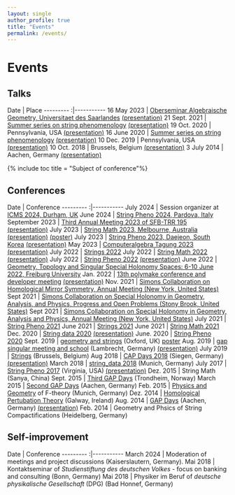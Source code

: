 ```yaml
---
layout: single
author_profile: true
title: "Events"
permalink: /events/
---
```


# Events

## Talks

 Date | Place
 ---------    :|----------- 
 16 May 2023 | [Oberseminar Algebraische Geometry, Universitaet des Saarlandes](https://www.uni-saarland.de/lehrstuhl/lazic/oberseminar-algebraische-geometrie.html) [(presentation)](/TalkSBMay2023.pdf)
 21 Sept. 2021   | [Summer series on string phenomenology](https://sites.google.com/view/string-pheno-seminars/) [(presentation)](/MartinBies-RootBundle-StringSummerSeriesAPresentation.pdf)
 19 Oct. 2020 | Pennsylvania, USA [(presentation)](/TalkUpennOctober19-2020.pdf)
 16 June 2020   | [Summer series on string phenomenology](https://stringphenoseminars.github.io/) [(presentation)](/PresentationSummerSeries.pdf)
 10 Dec. 2019   | Pennsylvania, USA [(presentation)](/TalkUPenn19.pdf)
 10 Oct. 2018   | Brussels, Belgium [(presentation)](/Brussels.pdf)
 3 July 2014   | Aachen, Germany [(presentation)](/PresentationAachen.pdf)
 

{% include toc title = "Subject of conference"%}

## Conferences

 Date | Conference
 ---------    :|-----------
 July 2024 | Session organizer at [ICMS 2024, Durham, UK](https://maths.dur.ac.uk/icms2024/ICMS2024.html)
 June 2024 | [String Pheno 2024, Pardova, Italy](https://indico.dfa.unipd.it/event/1051/)
 September 2023 | [Third Annual Meeting 2023 of SFB-TRR 195](https://www.math.uni-sb.de/ag/brandhorst/index.php?option=com_content&view=article&id=38:3rd-annual-meeting-sfb-trr-196-2023&catid=30&Itemid=109&lang=en) [(presentation)](/PresentationSFBMeeting2023MartinBies.pdf)
 July 2023 | [String Math 2023, Melbourne, Australia](https://indico.cern.ch/event/1270020/) [(presentation)](/PresentationStringMath2023MartinBies.pdf) [(poster)](/PosterMartinBiesStringMath2023.pdf)
 July 2023 | [String Pheno 2023, Daejeon, South Korea](https://indico.cern.ch/event/1270020/) [(presentation)](/PresentationStringPheno2023MartinBies.pdf) 
 May 2023 | [Computeralgebra Tagung 2023](https://konferenz.uni-hannover.de/event/83/) [(presentation)](/PresentationCAT2023MartinBies.pdf)
 July 2022 | [Strings 2022](https://indico.cern.ch/event/1085701/)
 July 2022 | [String Math 2022](https://stringmath2022.fuw.edu.pl/) [(presentation)](/MartinBies-StringMath2022.pdf)
 July 2022 | [String Pheno 2022](http://www.maths.liv.ac.uk/stringpheno2022/index.html) [(presentation)](/MartinBies-StringPheno2022.pdf)
 June 2022 | [Geometry, Topology and Singular Special Holonomy Spaces: 6-10 June 2022, Freiburg University](https://sites.duke.edu/scshgap/geometry-topology-and-singular-special-holonomy-spaces-6-10-june-2022-freiburg-university/)
 Jan. 2022 | [13th polymake conference and developer meeting](https://polymake.org/doku.php/workshops/workshop0122) [(presentation)](/MartinBies-PolymakeWorkshop2022.pdf)
 Nov. 2021 | [Simons Collaboration on Homological Mirror Symmetry, Annual Meeting (New York, United States)](https://indico.flatironinstitute.org/event/2700/)
 Sept 2021 | [Simons Collaboration on Special Holonomy in Geometry, Analysis, and Physics, Progress and Open Problems (Stony Brook, United States)](https://sites.duke.edu/scshgap/progress-and-open-problems-2021-september-12-15-2021-scgp-stony-brook/)
 Sept 2021 | [Simons Collaboration on Special Holonomy in Geometry, Analysis and Physics, Annual Meeting (New York, United States)](https://philanthropynewyork.org/news/simons-collaboration-special-holonomy-geometry-analysis-and-physics-first-annual-meeting)
 July 2021   | [String Pheno 2021](https://indico.cern.ch/event/1034944/)
 June 2021   | [Strings 2021](https://www.ictp-saifr.org/strings2021/)
 June 2021   | [String Math 2021](https://impa.br/en_US/eventos-do-impa/2021-2/string-math-2021/)
 Dec. 2020    | [String data 2020](https://indico.cern.ch/event/958074/overview) [(presentation)](/StringData2020MartinBies.pdf)
 June. 2020   | [String Pheno 2020](https://web.northeastern.edu/het/string_pheno/)
 Sept. 2019   | [geometry and strings](https://sites.google.com/view/geometryandstrings2019/home) (Oxford, UK) [poster](/PosterOxford2019.pdf)
 Aug. 2019   | [gap singular meeting and school](https://opendreamkit.org/meetings/2019-04-02-GAPSingularMeeting/) (Lambrecht, Germany) [(presentation)](/GapSingularMeeting.pdf)
 July 2019   | [Strings](https://sis-pc15.ulb.ac.be/event/2/) (Brussels, Belgium)
 Aug 2018   | [CAP Days 2018](https://homalg-project.github.io/capdays-2018/) (Siegen, Germany) [(presentation)](/CAP18_(presentation).pdf)
 March 2018 | [string_data 2018](https://indico.mpp.mpg.de/event/5578/) (Munich, Germany)
 July 2017  | [String Pheno 2017](http://www.cpe.vt.edu/stringpheno17/index.html) (Virginia, USA) [(presentation)](/StringPheno17_(presentation).pdf)
 Dez. 2015  | String Math (Sanya, China)
 Sept. 2015 | [Third GAP Days](https://www.gapdays.de/gapdays2015-fall/) (Trondheim, Norway)
 March 2015 | [Second GAP Days](https://www.gapdays.de/gapdays2015-spring/) (Aachen, Germany) 
 Feb. 2015  | [Physics and Geometry](http://wwwth.mpp.mpg.de/conf/f-theory15/) of F-theory (Munich, Germany)
 Dez. 2014  | [Homological Pertubation Theory](http://hamilton.nuigalway.ie/HPT/) (Galway, Ireland)
 Aug. 2014  | [GAP Days](https://www.gapdays.de/gapdays2014/) (Aachen, Germany) [(presentation)](/GAP14_(presentation).pdf)
 Feb. 2014  | Geometry and Phsics of String Compactifications (Heidelberg, Germany)
 
 
 
## Self-improvement
 
 Date | Conference 
 ---------    :|-----------
 March 2024 | Moderation of meetings and project discussions (Kaiserslautern, Germany).
 Mai 2018 | Kontaktseminar of *Studienstiftung des deutschen Volkes* - focus on banking and consulting (Bonn, Germany)
 Mai 2018 | Physiker im Beruf of *deutsche physikalische Gesellschaft* (DPG) (Bad Honnef, Germany)
